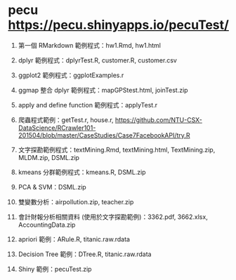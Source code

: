# pecu https://pecu.shinyapps.io/pecuTest/

1. 第一個 RMarkdown 範例程式：hw1.Rmd, hw1.html

2. dplyr 範例程式：dplyrTest.R, customer.R, customer.csv

3. ggplot2 範例程式：ggplotExamples.r

4. ggmap 整合 dplyr 範例程式：mapGPStest.html, joinTest.zip

5. apply and define function 範例程式：applyTest.r

6. 爬蟲程式範例：getTest.r, house.r, https://github.com/NTU-CSX-DataScience/RCrawler101-201504/blob/master/CaseStudies/Case7FacebookAPI/try.R

7. 文字探勘範例程式：textMining.Rmd, textMining.html, TextMining.zip, MLDM.zip, DSML.zip

8. kmeans 分群範例程式：kmeans.R, DSML.zip

9. PCA & SVM：DSML.zip

10. 雙變數分析：airpollution.zip, teacher.zip

11. 會計財報分析相關資料 (使用於文字探勘範例)：3362.pdf, 3662.xlsx, AccountingData.zip

12. apriori 範例：ARule.R, titanic.raw.rdata

13. Decision Tree 範例：DTree.R, titanic.raw.rdata

14. Shiny 範例：pecuTest.zip
